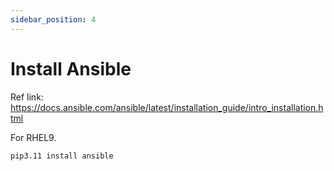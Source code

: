 ```yaml
---
sidebar_position: 4
---
```


# Install Ansible

Ref link: https://docs.ansible.com/ansible/latest/installation_guide/intro_installation.html

For RHEL9.

```bash
pip3.11 install ansible
```